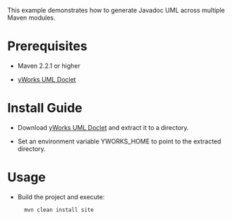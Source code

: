 This example demonstrates how to generate Javadoc UML across multiple Maven modules.

Prerequisites
=============
* Maven 2.2.1 or higher

* [yWorks UML Doclet](http://www.yworks.com/en/products_ydoc.html#download)


Install Guide
=====
* Download [yWorks UML Doclet](http://www.yworks.com/en/products_ydoc.html#download) and extract
it to a directory.

* Set an environment variable YWORKS_HOME to point to the extracted directory.

Usage
=====
* Build the project and execute:

        mvn clean install site
        
